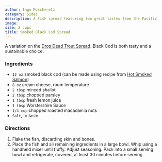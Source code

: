 ```yaml
---
author: Ingo Muschenetz
category: Sides
description: A fish spread featuring two great tastes from the Pacific.
image: 
size: 2 cups
title: Smoked Black Cod Spread
---
```


A variation on the [Drop Dead Trout Spread](drop_dead_trout_spread.html). Black Cod is both tasty and a sustainable choice.

### Ingredients

* `12 oz` smoked black cod (can be made using recipe from [Hot Smoked Salmon](hot_smoked_salmon.html))
* `8 oz` cream cheese, room temperature
* `2 tbsp` minced shallot
* `2 tbsp` chopped parsley
* `1 tbsp` fresh lemon juice
* `1 tbsp` Worstershire Sauce
* `1/4 cup` chopped roasted macadamia nuts
* `Salt`, to taste

### Directions

1. Flake the fish, discarding skin and bones.
2. Place the fish and all remaining ingredients in a large bowl. Whip using a handheld mixer until fluffy. Adjust seasoning. Pack into a small serving bowl and refrigerate, covered, at least 30 minutes before serving.